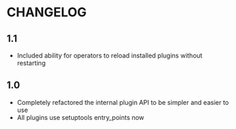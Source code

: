 # CHANGELOG

## 1.1

- Included ability for operators to reload installed plugins without restarting

## 1.0

- Completely refactored the internal plugin API to be simpler and easier to use
- All plugins use setuptools entry_points now
